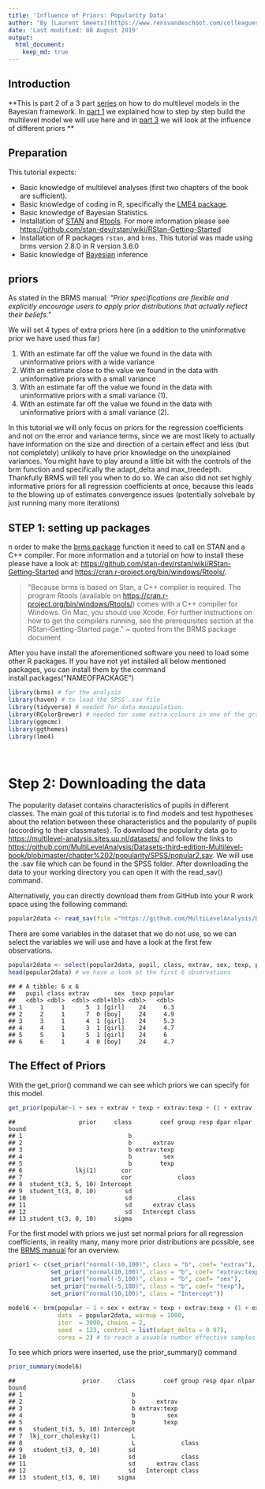```yaml
---
title: 'Influence of Priors: Popularity Data'
author: "By [Laurent Smeets](https://www.rensvandeschoot.com/colleagues/laurent-smeets/) and [Rens van de Schoot](https://www.rensvandeschoot.com/about-rens/)"
date: 'Last modified: 08 August 2019'
output:
  html_document:
    keep_md: true
---
```



## Introduction

**This is part 2 of a 3 part  [series](https://www.rensvandeschoot.com/tutorials/brms/) on how to do multilevel models in the Bayesian framework. In [part 1](https://www.rensvandeschoot.com/tutorials/brms-started/) we explained how to step by step build the multilevel model we will use here and in  [part 3](https://www.rensvandeschoot.com/brms-wambs/) we will look at the influence of different priors  ** 


## Preparation
This tutorial expects:

-  Basic knowledge of multilevel analyses (first two chapters of the book are sufficient).
-  Basic knowledge of coding in R, specifically the [LME4 package](https://www.rensvandeschoot.com/tutorials/lme4/).
-  Basic knowledge of Bayesian Statistics.
- Installation of [STAN](https://mc-stan.org/users/interfaces/rstan) and [Rtools](https://cran.r-project.org/bin/windows/Rtools). For more information please see https://github.com/stan-dev/rstan/wiki/RStan-Getting-Started
- Installation of R packages `rstan`, and `brms`. This tutorial was made using brms version 2.8.0 in R version 3.6.0
- Basic knowledge of [Bayesian](https://www.rensvandeschoot.com/a-gentle-introduction-to-bayesian-analysis-applications-to-developmental-research/) inference


## priors
As stated in the BRMS manual: *"Prior specifications are flexible and explicitly encourage users to apply prior distributions that actually reflect their beliefs."* 

We will set 4 types of extra priors here (in a addition to the uninformative prior we have used thus far)
1.  With an estimate far off the value we found in the data with uninformative priors with a wide variance
2.  With an estimate close to the value we found in the data with uninformative priors with a small variance
3.  With an estimate far off the value we found in the data with uninformative priors with a small variance (1).
4.  With an estimate far off the value we found in the data with uninformative priors with a small variance (2).

In this tutorial we will only focus on priors for the regression coefficients and not on the error and variance terms, since we are most likely to actually have information on the size and direction of a certain effect and less (but not completely) unlikely to have prior knowledge on the unexplained variances. You might have to play around a little bit with the controls of the brm function and specifically the adapt_delta and  max_treedepth. Thankfully BRMS will tell you when to do so. We can also did not set highly informative priors for all regression coefficients at once, because this leads to the blowing up of estimates convergence issues (potentially solvebale by just running many more iterations)


## STEP 1: setting up packages
n order to make the [brms package](https://cran.r-project.org/web/packages/brms/index.html) function it need to call on STAN and a C++ compiler. For more information and a tutorial on how to install these please have a look at: https://github.com/stan-dev/rstan/wiki/RStan-Getting-Started and https://cran.r-project.org/bin/windows/Rtools/.

> "Because brms is based on Stan, a C++ compiler is required. The program Rtools (available on https://cran.r-project.org/bin/windows/Rtools/) comes with a C++ compiler for Windows. On Mac, you should use Xcode. For further instructions on how to get the compilers running, see the prerequisites section at the RStan-Getting-Started page." ~ quoted from the  BRMS package document

After you have install the aforementioned software you need to load some other R packages. If you have not yet installed all below mentioned packages, you can install them by the command install.packages("NAMEOFPACKAGE")


```r
library(brms) # for the analysis
library(haven) # to load the SPSS .sav file
library(tidyverse) # needed for data manipulation.
library(RColorBrewer) # needed for some extra colours in one of the graphs
library(ggmcmc)
library(ggthemes)
library(lme4)
```


&nbsp;
# Step 2: Downloading the data

The popularity dataset contains characteristics of pupils in different classes. The main goal of this tutorial is to find models and test hypotheses about the relation between these characteristics and the popularity of pupils (according to their classmates). To download the popularity data go to https://multilevel-analysis.sites.uu.nl/datasets/ and follow the links to https://github.com/MultiLevelAnalysis/Datasets-third-edition-Multilevel-book/blob/master/chapter%202/popularity/SPSS/popular2.sav. We will use the .sav file which can be found in the SPSS folder. After downloading the data to your working directory you can open it with the read_sav() command.

Alternatively, you can directly download them from GitHub into your R work space using the following command:


```r
popular2data <- read_sav(file ="https://github.com/MultiLevelAnalysis/Datasets-third-edition-Multilevel-book/blob/master/chapter%202/popularity/SPSS/popular2.sav?raw=true")
```

There are some variables in the dataset that we do not use, so we can select the variables we will use and have a look at the first few observations.


```r
popular2data <- select(popular2data, pupil, class, extrav, sex, texp, popular) # we select just the variables we will use
head(popular2data) # we have a look at the first 6 observations
```

```
## # A tibble: 6 x 6
##   pupil class extrav       sex  texp popular
##   <dbl> <dbl>  <dbl> <dbl+lbl> <dbl>   <dbl>
## 1     1     1      5  1 [girl]    24     6.3
## 2     2     1      7  0 [boy]     24     4.9
## 3     3     1      4  1 [girl]    24     5.3
## 4     4     1      3  1 [girl]    24     4.7
## 5     5     1      5  1 [girl]    24     6  
## 6     6     1      4  0 [boy]     24     4.7
```


## The Effect of Priors
With the get_prior() command we can see which priors we can specify for this model. 


```r
get_prior(popular~1 + sex + extrav + texp + extrav:texp + (1 + extrav | class), data = popular2data)
```

```
##                  prior     class        coef group resp dpar nlpar bound
## 1                              b                                        
## 2                              b      extrav                            
## 3                              b extrav:texp                            
## 4                              b         sex                            
## 5                              b        texp                            
## 6               lkj(1)       cor                                        
## 7                            cor             class                      
## 8  student_t(3, 5, 10) Intercept                                        
## 9  student_t(3, 0, 10)        sd                                        
## 10                            sd             class                      
## 11                            sd      extrav class                      
## 12                            sd   Intercept class                      
## 13 student_t(3, 0, 10)     sigma
```

For the first model with priors we just set normal priors for all regression coefficients, in reality many, many more prior distributions are possible, see the [BRMS manual](https://cran.r-project.org/web/packages/brms/brms.pdf) for an overview.

```r
prior1 <- c(set_prior("normal(-10,100)", class = "b", coef= "extrav"),
            set_prior("normal(10,100)", class = "b", coef= "extrav:texp"),
            set_prior("normal(-5,100)", class = "b", coef= "sex"),
            set_prior("normal(-5,100)", class = "b", coef= "texp"),
            set_prior("normal(10,100)", class = "Intercept"))
```



```r
model6 <- brm(popular ~ 1 + sex + extrav + texp + extrav:texp + (1 + extrav|class), 
              data  = popular2data, warmup = 1000,
              iter  = 3000, chains = 2, 
              seed  = 123, control = list(adapt_delta = 0.97),
              cores = 2) # to reach a usuable number effective samples in the posterior distribution of the interaction effect, we need many more iteration. This sampler will take quite some time and you might want to run it with a few less iterations.
```

To see which priors were inserted, use the prior_summary() command

```r
prior_summary(model6)
```

```
##                   prior     class        coef group resp dpar nlpar bound
## 1                               b                                        
## 2                               b      extrav                            
## 3                               b extrav:texp                            
## 4                               b         sex                            
## 5                               b        texp                            
## 6   student_t(3, 5, 10) Intercept                                        
## 7  lkj_corr_cholesky(1)         L                                        
## 8                               L             class                      
## 9   student_t(3, 0, 10)        sd                                        
## 10                             sd             class                      
## 11                             sd      extrav class                      
## 12                             sd   Intercept class                      
## 13  student_t(3, 0, 10)     sigma
```

